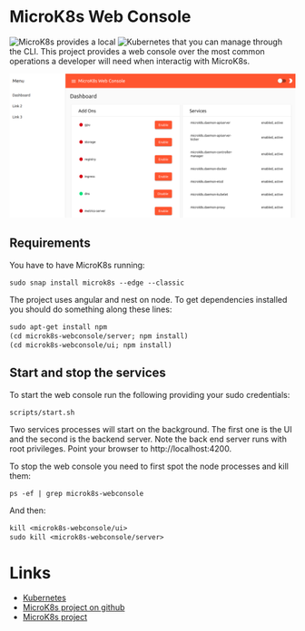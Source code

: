 # MicroK8s Web Console

![MicroK8s](https://kubernetes.io/) provides a local ![Kubernetes](https://kubernetes.io/) that you can manage through the CLI. This project provides a web console over the most common operations a developer will need when interactig with MicroK8s.

![Screenshot](images/screenshot.png)

## Requirements

You have to have MicroK8s running:
```
sudo snap install microk8s --edge --classic
```

The project uses angular and nest on node. To get dependencies installed you should do something along these lines:
```
sudo apt-get install npm
(cd microk8s-webconsole/server; npm install)
(cd microk8s-webconsole/ui; npm install)
```


## Start and stop the services
To start the web console run the following providing your sudo credentials:
```
scripts/start.sh
```

Two services processes will start on the background. The first one is the UI and the second is the backend server. Note the back end server runs with root privileges. Point your browser to http://localhost:4200.


To stop the web console you need to first spot the node processes and kill them:
```
ps -ef | grep microk8s-webconsole
```

And then:
```
kill <microk8s-webconsole/ui>
sudo kill <microk8s-webconsole/server>
```


# Links
 - [Kubernetes](https://kubernetes.io/)
 - [MicroK8s project on github](https://github.com/ubuntu/microk8s)
 - [MicroK8s project](https://microk8s.io)

